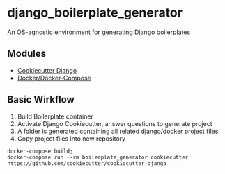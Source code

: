 # django_boilerplate_generator

An OS-agnostic environment for generating Django boilerplates

## Modules
* [Cookiecutter Django](https://github.com/cookiecutter/cookiecutter-django)
* [Docker/Docker-Compose](https://www.docker.com/)

## Basic Wirkflow
1) Build Boilerplate container
2) Activate Django Cookiecutter, answer questions to generate project
2) A folder is generated containing all related django/docker project files
3) Copy project files into new repository

```
docker-compose build; 
docker-compose run --rm boilerplate_generator cookiecutter https://github.com/cookiecutter/cookiecutter-django
```
